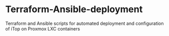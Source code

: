 # Terraform-Ansible-deployment
Terraform and Ansible scripts for automated deployment and configuration of iTop on Proxmox LXC containers
